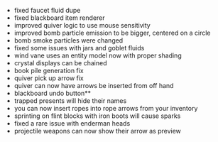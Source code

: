 - fixed faucet fluid dupe
- fixed blackboard item renderer
- improved quiver logic to use mouse sensitivity
- improved bomb particle emission to be bigger, centered on a circle
- bomb smoke particles were changed
- fixed some issues with jars and goblet fluids
- wind vane uses an entity model now with proper shading
- crystal displays can be chained
- book pile generation fix
- quiver pick up arrow fix
- quiver can now have arrows be inserted from off hand
- blackboard undo button**
- trapped presents will hide their names
- you can now insert ropes into rope arrows from your inventory
- sprinting on flint blocks with iron boots will cause sparks
- fixed a rare issue with enderman heads
- projectile weapons can now show their arrow as preview